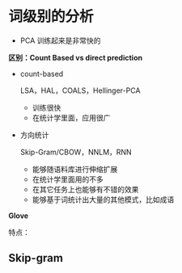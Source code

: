 # 词级别的分析

- PCA 训练起来是非常快的



**区别：Count Based vs direct prediction**

- count-based

  LSA，HAL，COALS，Hellinger-PCA

  - 训练很快
  - 在统计学里面，应用很广

- 方向统计

  Skip-Gram/CBOW，NNLM，RNN

  - 能够随语料库进行伸缩扩展
  - 在统计学里面用的不多
  - 在其它任务上也能够有不错的效果
  - 能够基于词统计出大量的其他模式，比如成语



**Glove**

特点：







## Skip-gram

